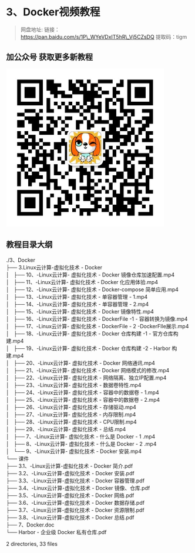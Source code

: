 # 3、Docker视频教程

> 网盘地址: 链接：https://pan.baidu.com/s/1P\_WYeVDxIT5hR\_Vj5CZsDQ 提取码：tigm

## 加公众号 获取更多新教程
 ![](assets/vxlogo.jpg)
## 教程目录大纲
./3、Docker  
├── 3.Linux云计算-虚拟化技术 - Docker  
│   ├── 10、-Linux云计算- 虚拟化技术 - Docker 镜像仓库加速配置.mp4  
│   ├── 11、-Linux云计算- 虚拟化技术 - Docker 化应用体验.mp4  
│   ├── 12、-Linux云计算- 虚拟化技术 - Docker-compose 简单应用.mp4  
│   ├── 13、-Linux云计算- 虚拟化技术 - 单容器管理 -  1.mp4  
│   ├── 14、-Linux云计算- 虚拟化技术 - 单容器管理 - 2.mp4  
│   ├── 15、-Linux云计算- 虚拟化技术 - Docker 镜像特性.mp4  
│   ├── 16、-Linux云计算- 虚拟化技术 - DockerFile -1 -  容器转换为镜像.mp4  
│   ├── 17、-Linux云计算- 虚拟化技术 - DockerFile - 2 -DockerFIle展示.mp4  
│   ├── 18、-Linux云计算- 虚拟化技术 - Docker 仓库构建 -1 - 官方仓库构建.mp4  
│   ├── 19、-Linux云计算- 虚拟化技术 - Docker 仓库构建 -2 - Harbor 构建.mp4  
│   ├── 20、-Linux云计算- 虚拟化技术 - Docker 网络通讯.mp4  
│   ├── 21、-Linux云计算- 虚拟化技术 - Docker 网络模式的修改.mp4  
│   ├── 22、-Linux云计算- 虚拟化技术 - 网络隔离、独立IP配置.mp4  
│   ├── 23、-Linux云计算- 虚拟化技术 - 数据卷特性.mp4  
│   ├── 24、-Linux云计算- 虚拟化技术 - 容器中的数据卷 - 1.mp4  
│   ├── 25、-Linux云计算- 虚拟化技术 - 容器中的数据卷 - 2.mp4  
│   ├── 26、-Linux云计算- 虚拟化技术 - 存储驱动.mp4  
│   ├── 27、-Linux云计算- 虚拟化技术 - 内存限制.mp4  
│   ├── 28、-Linux云计算- 虚拟化技术 - CPU限制.mp4  
│   ├── 29、-Linux云计算- 虚拟化技术 - 总结.mp4  
│   ├── 7、-Linux云计算- 虚拟化技术 - 什么是 Docker - 1 .mp4  
│   ├── 8、-Linux云计算- 虚拟化技术 - 什么是 Docker - 2 .mp4  
│   └── 9、-Linux云计算- 虚拟化技术 - Docker 安装.mp4  
└── 课件  
    ├── 3.1、-Linux云计算-虚拟化技术 - Docker 简介.pdf  
    ├── 3.2、-Linux云计算-虚拟化技术 - Docker 安装.pdf  
    ├── 3.3、-Linux云计算-虚拟化技术 - Docker 容器管理.pdf  
    ├── 3.4、-Linux云计算-虚拟化技术 - Docker 镜像、仓库.pdf  
    ├── 3.5、-Linux云计算-虚拟化技术 - Docker 网络.pdf  
    ├── 3.6、-Linux云计算-虚拟化技术 - Docker 数据存储.pdf  
    ├── 3.7、-Linux云计算-虚拟化技术 - Docker 资源限制.pdf  
    ├── 3.8、-Linux云计算-虚拟化技术 - Docker 总结.pdf  
    ├── 7、Docker.doc  
    └── Harbor - 企业级 Docker 私有仓库.pdf  
  
2 directories, 33 files  
